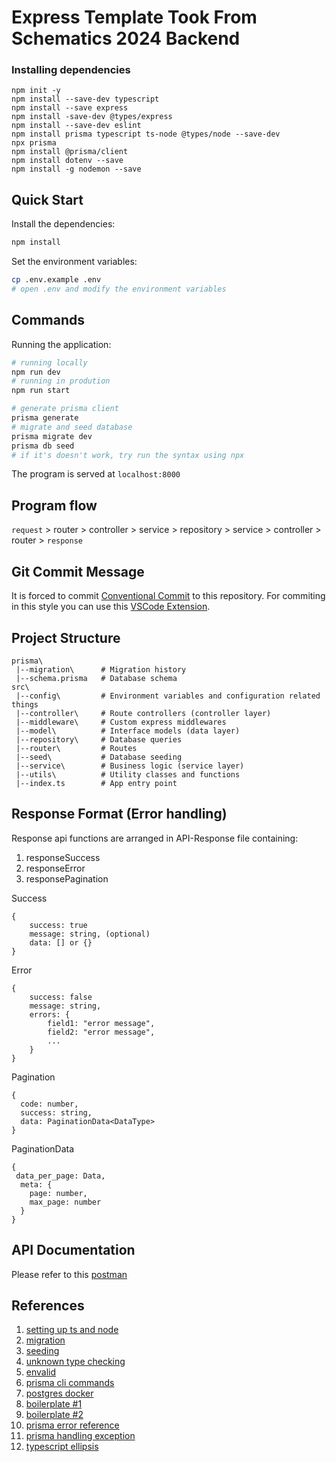 # Express Template Took From Schematics 2024 Backend
### Installing dependencies
```
npm init -y
npm install --save-dev typescript
npm install --save express
npm install -save-dev @types/express
npm install --save-dev eslint
npm install prisma typescript ts-node @types/node --save-dev
npx prisma
npm install @prisma/client
npm install dotenv --save
npm install -g nodemon --save
```
## Quick Start
Install the dependencies:
```bash
npm install
```
Set the environment variables:
```bash
cp .env.example .env
# open .env and modify the environment variables
```

## Commands
Running the application:
```bash
# running locally
npm run dev
# running in prodution
npm run start
```
```bash
# generate prisma client
prisma generate
# migrate and seed database
prisma migrate dev
prisma db seed
# if it's doesn't work, try run the syntax using npx
```
The program is served at `localhost:8000`

## Program flow  
`request` > router > controller > service > repository > service > controller > router > `response`  

## Git Commit Message

It is forced to commit [Conventional Commit](https://www.conventionalcommits.org/en/v1.0.0/) to this repository. For commiting in this style you can use this [VSCode Extension](https://marketplace.visualstudio.com/items?itemName=vivaxy.vscode-conventional-commits).

## Project Structure
```
prisma\
 |--migration\      # Migration history
 |--schema.prisma   # Database schema
src\
 |--config\         # Environment variables and configuration related things
 |--controller\     # Route controllers (controller layer)
 |--middleware\     # Custom express middlewares
 |--model\          # Interface models (data layer)
 |--repository\     # Database queries 
 |--router\         # Routes
 |--seed\           # Database seeding
 |--service\        # Business logic (service layer)
 |--utils\          # Utility classes and functions
 |--index.ts        # App entry point
```

## Response Format (Error handling)
Response api functions are arranged in API-Response file containing:  
1. responseSuccess
2. responseError
3. responsePagination 

Success
```
{
    success: true
    message: string, (optional)
    data: [] or {}
}

```

Error
```
{
    success: false
    message: string,
    errors: {
        field1: "error message",
        field2: "error message",
        ...
    }
}

```

Pagination
```
{
  code: number,
  success: string,
  data: PaginationData<DataType>
}
```

PaginationData
```
{
 data_per_page: Data,
  meta: {
    page: number,
    max_page: number
  }
}
```

## API Documentation
Please refer to this [postman](https://documenter.getpostman.com/view/32470266/2s9YymFitx)

## References
1. [setting up ts and node](https://www.digitalocean.com/community/tutorials/setting-up-a-node-project-with-typescript)  
2. [migration](https://www.prisma.io/docs/guides/migrate/developing-with-prisma-migrate)  
3. [seeding](https://www.prisma.io/docs/guides/migrate/seed-database)  
4. [unknown type checking](https://marketsplash.com/tutorials/typescript/typescript-unknown-vs-any/)  
5. [envalid](https://www.npmjs.com/package/envalid)  
6. [prisma cli commands](https://www.prisma.io/docs/reference/api-reference/command-reference)  
7. [postgres docker](https://medium.com/nerd-for-tech/how-to-set-up-prisma-with-a-local-docker-postgres-container-9e0958d08544)  
8. [boilerplate #1](https://github.com/pshaddel/ts-express-prisma#readme)  
9. [boilerplate #2](https://github.com/antonio-lazaro/prisma-express-typescript-boilerplate/tree/main)  
10. [prisma error reference](https://www.prisma.io/docs/reference/api-reference/error-reference#prismaclientknownrequesterror)  
11. [prisma handling exception](https://www.prisma.io/docs/concepts/components/prisma-client/handling-exceptions-and-errors)  
12. [typescript ellipsis](https://www.tutorialsteacher.com/typescript/rest-parameters)
